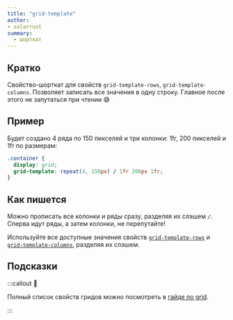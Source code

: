 ```yaml
---
title: "grid-template"
author: 
- solarrust
summary:
  - шорткат
---
```


## Кратко

Свойство-шорткат для свойств `grid-template-rows`, `grid-template-columns`. Позволяет записать все значения в одну строку. Главное после этого не запутаться при чтении 😅

## Пример

Будет создано 4 ряда по 150 пикселей и три колонки: 1fr, 200 пикселей и 1fr по размерам:

```css
.container {
  display: grid;
  grid-template: repeat(4, 150px) / 1fr 200px 1fr;
}
```

## Как пишется

Можно прописать все колонки и ряды сразу, разделяя их слэшем `/`. Сперва идут ряды, а затем колонки, не перепутайте!

Используйте все доступные значения свойств [`grid-template-rows`](/css/doka/grid-template-rows) и [`grid-template-columns`](/css/doka/grid-template-columns), разделяя их слэшем.

## Подсказки

:::callout 📝

Полный список свойств гридов можно посмотреть в [гайде по grid](/css/articles/grid-guide/).

:::
